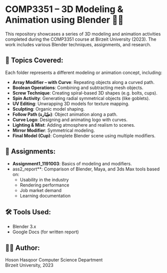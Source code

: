 # COMP3351 – 3D Modeling & Animation using Blender 🎨🧊

This repository showcases a series of 3D modeling and animation activities completed during the COMP3351 course at Birzeit University (2023). The work includes various Blender techniques, assignments, and research.

## 📁 Topics Covered:
Each folder represents a different modeling or animation concept, including:

- **Array Modifier – with Curve**: Repeating objects along a curved path.
- **Boolean Operations**: Combining and subtracting mesh objects.
- **Screw Technique**: Creating spiral-based 3D shapes (e.g. bolts, cups).
- **Spin Activity**: Generating radial symmetrical objects (like goblets).
- **UV Editing**: Unwrapping 3D models for texture mapping.
- **Sculpting**: Organic model shaping.
- **Follow Path (طِیَارة)**: Object animation along a path.
- **Curve Logo**: Designing and animating logo with curves.
- **Lighting & Mist**: Adding atmosphere and realism to scenes.
- **Mirror Modifier**: Symmetrical modeling.
- **Final Model (Cup)**: Complete Blender scene using multiple modifiers.

## 📄 Assignments:
- **Assignment1_1191003**: Basics of modeling and modifiers.
- ass2_report**: Comparison of Blender, Maya, and 3ds Max tools based on:
  - Usability in the industry  
  - Rendering performance  
  - Job market demand  
  - Learning documentation



## 🛠 Tools Used:
- Blender 3.x
- Google Docs (for written report)

## 👩‍💻 Author:
Hoson Hasqoor
Computer Science Department  
Birzeit University, 2023
